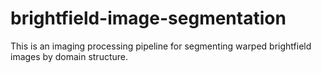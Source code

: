 # brightfield-image-segmentation

This is an imaging processing pipeline for segmenting warped brightfield images by domain structure.

